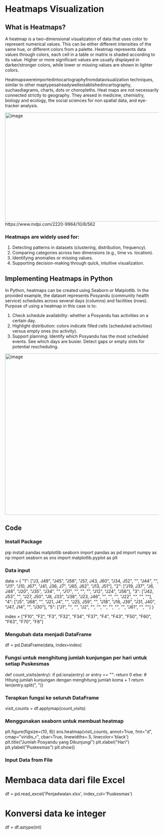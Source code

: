 # Heatmaps Visualization

## What is Heatmaps?
A heatmap is a two-dimensional visualization of data that uses color to represent numerical values. This can be either different intensities of the same hue, or different colors from a palette. Heatmap represents data values through colors, each cell in a table or matrix is shaded according to its value. Higher or more significant values are usually displayed in darker/stronger colors, while lower or missing values are shown in lighter colors.

Heatmapswereimportedintocartographyfromdatavisualization techniques, similar  to other maptypesalreadywellestablishedincartography, suchasdiagrams, charts, dots or choropleths.  Heat maps are not necessarily connected strictly to geography. They aresed in medicine, chemistry, biology and ecology, the social sciences for non spatial data, and eye-tracker analysis.

<img width="712" height="356" alt="image" src="https://github.com/user-attachments/assets/e5170d9c-15ab-4d61-878b-65846e2e5782" />
https://www.mdpi.com/2220-9964/10/8/562 

### Heatmaps are widely used for:
1. Detecting patterns in datasets (clustering, distribution, frequency).
2. Comparing categories across two dimensions (e.g., time vs. location).
3. Identifying anomalies or missing values.
4. Supporting decision-making through quick, intuitive visualization.

## Implementing Heatmaps in Python
In Python, heatmaps can be created using Seaborn or Matplotlib.
In the provided example, the dataset represents Posyandu (community health service) schedules across several days (columns) and facilities (rows).
Purpose of using a heatmap in this case is to:
1. Check schedule availability: whether a Posyandu has activities on a certain day.
2. Highlight distribution: colors indicate filled cells (scheduled activities) versus empty ones (no activity).
3. Support planning:
  Identify which Posyandu has the most scheduled events.
  See which days are busier.
  Detect gaps or empty slots for potential rescheduling.

<img width="623" height="527" alt="image" src="https://github.com/user-attachments/assets/9ed430c6-90cf-49ff-bf8e-17e270844471" />

## Code

### Install Package
pip install pandas matplotlib seaborn
import pandas as pd
import numpy as np
import seaborn as sns
import matplotlib.pyplot as plt

### Data input
data = {
    "1": ["J3, J49", "J45", "J58", "J57, J43, J60", "J34, J52", "", "J44", "", "J11", "J10, J67", "J41, J36, J7", "J65, J62", "J13, J51"],
    "2": ["J19, J37", "J6, J48", "J20", "J35", "J34", "", "J17", "", "", "", "J12", "J24", "J56"],
    "3": ["J42, J53", "", "J27, J50", "J8, J33", "J38", "J23, J46", "", "", "", "J22", "", "", ""],
    "4": ["J5", "J68", "", "J21, J4", "", "J25, J59", "", "J18", "J16, J39", "J31, J40", "J47, J14", "", "J30"],
    "5": ["J1", "", "", "J2", "", "", "", "", "", "", "J61", "", ""]
}

index = ["F10", "F2", "F3", "F32", "F34", "F37", "F4", "F43", "F50", "F60", "F63", "F70", "F8"]

### Mengubah data menjadi DataFrame
df = pd.DataFrame(data, index=index)

### Fungsi untuk menghitung jumlah kunjungan per hari untuk setiap Puskesmas
def count_visits(entry):
    if pd.isna(entry) or entry == "":
        return 0
    else:
        # Hitung jumlah kunjungan dengan menghitung jumlah koma + 1
        return len(entry.split(", "))

### Terapkan fungsi ke seluruh DataFrame
visit_counts = df.applymap(count_visits)

### Menggunakan seaborn untuk membuat heatmap
plt.figure(figsize=(10, 8))
sns.heatmap(visit_counts, annot=True, fmt="d", cmap="viridis_r", cbar=True, linewidths=.5, linecolor='black')
plt.title("Jumlah Posyandu yang Dikunjungi")
plt.xlabel("Hari")
plt.ylabel("Puskesmas")
plt.show()


### Input Data from File
# Membaca data dari file Excel
df = pd.read_excel('Penjadwalan.xlsx', index_col='Puskesmas')

# Konversi data ke integer
df = df.astype(int)



